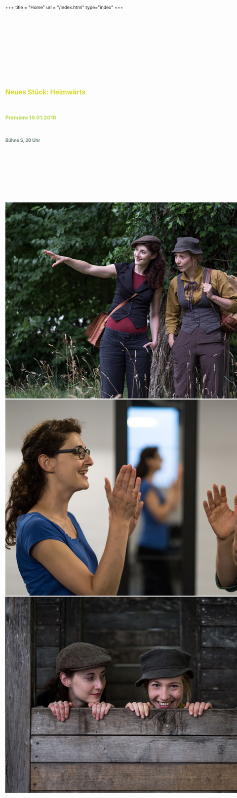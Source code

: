 +++
title = "Home"
url = "/index.html"
type="index"
+++
<div class="overlay">
 <br/>
  <br/>
  <br/>
  <br/>
  <br/>
  <br/>
  <br/>
  <br/>
  <br/>
  <br/>
  <br/>
  <br/>
  <h2>
    <span style="color:#D7DA2E; padding-top: 100px;">Neues Stück: Heimwärts</span>
  </h2>
  <br/> 
<h3><span style="color:#BADA55">Premiere 19.01.2018</span></h3><br/>
  <h4><span style="color:#758484">Bühne S, 20 Uhr </span></h4>
  <br/>
  <br/>
  <br/>
<br/>
  <br/>
  <br/>
 <br/>
  <br/>
  <br/>
<br/>

</div>
<div class="carousel" style="width: 900px; height: 620px;">
  <img src="images/finkundmeise3.jpg" height="620"/>
  <img src="images/finkundmeise1.jpg" height="620"/>
  <img src="images/finkundmeise2.jpg" height="620"/>
</div>

<script>
$('.carousel').slick({
  slidesToShow: 1,
  slidesToScroll: 1,
  autoplay: true,
  fade: true,
  autoplaySpeed: 4500,
  prevArrow: null,
  nextArrow: null,
  pauseOnHover: false,
  speed: 2000,
});
</script>


